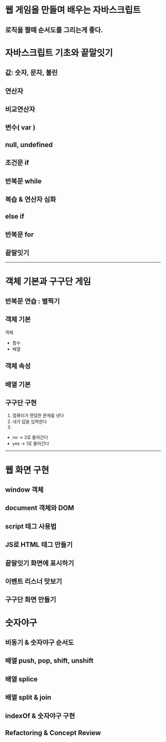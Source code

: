 # 웹 게임을 만들며 배우는 자바스크립트
로직을 짤때 순서도를 그리는게 좋다.
---

# 자바스크립트 기초와 끝말잇기
## 값: 숫자, 문자, 불린
## 연산자
## 비교연산자
## 변수( var )
## null, undefined
## 조건문 if
## 반복문 while
## 복습 & 연산자 심화
## else if
## 반복문 for
## 끝말잇기

---

# 객체 기본과 구구단 게임
## 반복문 연습 : 별찍기
## 객체 기본
객체
  - 함수
  - 배열
## 객체 속성
## 배열 기본
## 구구단 구현
1. 컴퓨터가 랜덤한 문제를 낸다
2. 내가 답을 입력한다
3. 
  - no -> 2로 돌아간다
  - yes -> 1로 돌아간다

---

# 웹 화면 구현
## window 객체
## document 객체와 DOM
## script 태그 사용법
## JS로 HTML 태그 만들기
## 끝말잇기 화면에 표시하기
## 이벤트 리스너 맛보기
## 구구단 화면 만들기

# 숫자야구
## 비동기 & 숫자야구 순서도
## 배열 push, pop, shift, unshift
## 배열 splice
## 배열 split & join
## indexOf & 숫자야구 구현
## Refactoring & Concept Review


